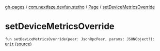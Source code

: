 [gh-pages](../../index.md) / [com.nextfaze.devfun.stetho](../index.md) / [Page](index.md) / [setDeviceMetricsOverride](.)

# setDeviceMetricsOverride

`fun setDeviceMetricsOverride(peer: JsonRpcPeer, params: JSONObject?): `[`Unit`](https://kotlinlang.org/api/latest/jvm/stdlib/kotlin/-unit/index.html) [(source)](https://github.com/NextFaze/dev-fun/tree/master/devfun-stetho/src/main/java/com/nextfaze/devfun/stetho/Stetho.kt#L98)